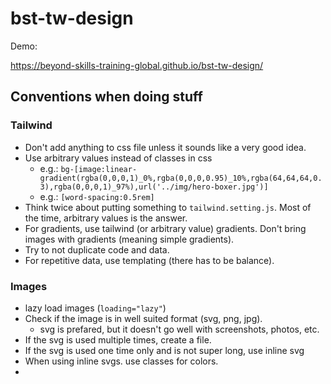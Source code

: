 # bst-tw-design

Demo:

https://beyond-skills-training-global.github.io/bst-tw-design/

## Conventions when doing stuff

### Tailwind

- Don't add anything to css file unless it sounds like a very good idea.
- Use arbitrary values instead of classes in css
  - e.g.: `bg-[image:linear-gradient(rgba(0,0,0,1)_0%,rgba(0,0,0,0.95)_10%,rgba(64,64,64,0.3),rgba(0,0,0,1)_97%),url('../img/hero-boxer.jpg')]`
  - e.g.: `[word-spacing:0.5rem]`
- Think twice about putting something to `tailwind.setting.js`. Most of the time, arbitrary values is the answer.
- For gradients, use tailwind (or arbitrary value) gradients. Don't bring images with gradients (meaning simple gradients).
- Try to not duplicate code and data.
- For repetitive data, use templating (there has to be balance). 

### Images

- lazy load images (`loading="lazy"`)
- Check if the image is in well suited format (svg, png, jpg).
  - svg is prefared, but it doesn't go well with screenshots, photos, etc.
- If the svg is used multiple times, create a file.
- If the svg is used one time only and is not super long, use inline svg
- When using inline svgs. use classes for colors. 
- 
